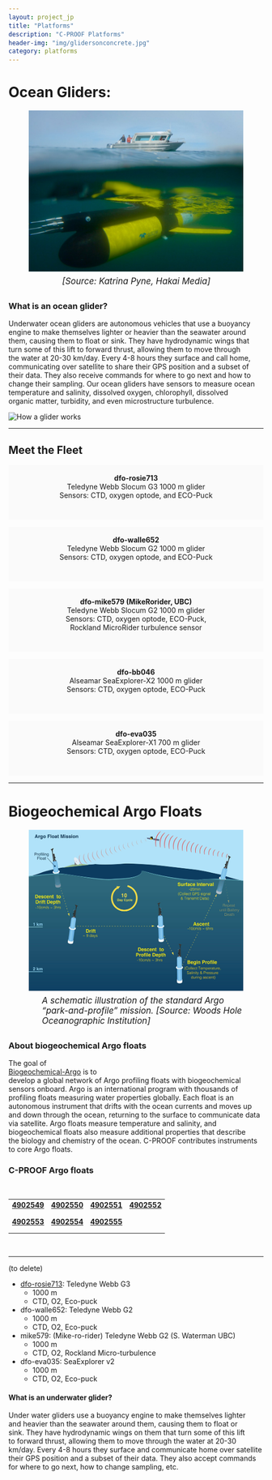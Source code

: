 ```yaml
---
layout: project_jp
title: "Platforms"
description: "C-PROOF Platforms"
header-img: "img/glidersonconcrete.jpg"
category: platforms
---
```


# Ocean Gliders:

<figure>
<img src="/img/gliderwater.jpg" alt="">
<figcaption style="text-align:left;padding: 6px;position:relative;left:60px;font-style: italic;font-size: 17px;">[Source: Katrina Pyne, Hakai Media]</figcaption>
</figure>



### What is an ocean glider? 

Underwater ocean gliders are autonomous vehicles that use a buoyancy engine to make themselves lighter or heavier than the seawater around them, causing them to float or sink. They have hydrodynamic wings that turn some of this lift to forward thrust, allowing them to move through the water at 20-30 km/day. Every 4-8 hours they surface and call home, communicating over satellite to share their GPS position and a subset of their data. They also receive commands for where to go next and how to change their sampling. Our ocean gliders have sensors to measure ocean temperature and salinity, dissolved oxygen, chlorophyll, dissolved organic matter, turbidity, and even microstructure turbulence. 

![How a glider works](/img/GliderOps.png "How a glider works.")

<hr>

## Meet the Fleet


<style>

/* Create two equal columns that floats next to each other */
.box {
  /*margin-left: 30px;*/
  width: 100%;
  /*padding-left: 30px;
  padding-left: 30px;
  padding-top: 0px;*/
  padding-bottom: 40px;
  /*padding-left: 30px;*/
  text-align: center;
}

p { 
  margin-top: 0px; 
  white-space: pre-line;
  }
  
}

</style>

  <p class="box" style="background-color:rgb(250, 250, 250);">
      <strong> dfo-rosie713</strong>
      Teledyne Webb Slocum G3 1000 m glider
      Sensors: CTD, oxygen optode, and ECO-Puck 
  </p>

 <p class="box" style="background-color:rgb(250, 250, 250);">
    <strong>dfo-walle652</strong> 
    Teledyne Webb Slocum G2 1000 m glider 
    Sensors: CTD, oxygen optode, and ECO-Puck 
  </p>

 <p class="box" style="background-color:rgb(250, 250, 250);">
    <strong> dfo-mike579 (MikeRorider, UBC) </strong> 
    Teledyne Webb Slocum G2 1000 m glider  
    Sensors: CTD, oxygen optode, ECO-Puck, 
    Rockland MicroRider turbulence sensor  
  </p>

 <p class="box" style="background-color:rgb(250, 250, 250);">
    <strong>dfo-bb046  </strong>
    Alseamar SeaExplorer-X2 1000 m glider  
    Sensors: CTD, oxygen optode, ECO-Puck 
  </p> 

  <p class="box" style="background-color:rgb(250, 250, 250);">
    <strong> dfo-eva035 </strong>  
    Alseamar SeaExplorer-X1 700 m glider  
    Sensors: CTD, oxygen optode, ECO-Puck  
  </p>


<hr>

# Biogeochemical Argo Floats

<figure>
<img src="/img/argodiagram.jpg" alt="">
<figcaption style="text-align:left;padding:6px;position:relative;left:20px;font-style: italic;font-size: 17px;">A schematic illustration of the standard Argo “park-and-profile” mission. [Source: Woods Hole Oceanographic Institution]</figcaption>
</figure>


### About biogeochemical Argo floats

The goal of <a href='https://biogeochemical-argo.org/'>Biogeochemical-Argo</a> is to develop a global network of Argo profiling floats with biogeochemical sensors onboard. Argo is an international program with thousands of profiling floats measuring water properties globally. Each float is an autonomous instrument that drifts with the ocean currents and moves up and down through the ocean, returning to the surface to communicate data via satellite. Argo floats measure temperature and salinity, and biogeochemical floats also measure additional properties that describe the biology and chemistry of the ocean. C-PROOF contributes instruments to core Argo floats. 


### C-PROOF Argo floats

<style>
tr>td {
  padding-bottom: 1em;
}
</style>
<table> <!--border="0"-->

 <tr>
    <td><a href='https://www.ocean-ops.org/board/wa/Platform?ref=4902549'><b>4902549</b></a></td>
    <td><a href='https://www.ocean-ops.org/board/wa/Platform?ref=4902550'><b>4902550</b></a></td>
    <td><a href='https://www.ocean-ops.org/board/wa/Platform?ref=4902551'><b>4902551</b></a></td>
     <td><a href='https://www.ocean-ops.org/board/wa/Platform?ref=4902552'><b>4902552</b></a></td>
 </tr>
 <br>
  <tr>
    <td><a href='https://www.ocean-ops.org/board/wa/Platform?ref=4902553'><b>4902553</b></a></td>
    <td><a href='https://www.ocean-ops.org/board/wa/Platform?ref=4902554'><b>4902554</b></a></td>
    <td><a href='https://www.ocean-ops.org/board/wa/Platform?ref=4902555'><b>4902555</b></a></td>
  </tr>
</table>


<br>




----------------------------------- 
(to delete)




  - [dfo-rosie713](Rosie/): Teledyne Webb G3
    - 1000 m
    - CTD, O2, Eco-puck
  - dfo-walle652: Teledyne Webb G2
    - 1000 m
    - CTD, O2, Eco-puck
  - mike579: (Mike-ro-rider) Teledyne Webb G2 (S. Waterman UBC)
    - 1000 m
    - CTD, O2, Rockland Micro-turbulence
  - dfo-eva035: SeaExplorer v2
    - 1000 m
    - CTD, O2, Eco-puck

#### What is an underwater glider?

Under water gliders use a buoyancy engine to make themselves lighter and heavier than the seawater around them, causing them to float or sink.  They have hydrodynamic wings on them that turn some of this lift to forward thrust, allowing them to move through the water at 20-30 km/day.  Every 4-8 hours they surface and communicate home over satellite their GPS position and a subset of their data.  They also accept commands for where to go next, how to change sampling, etc.  


